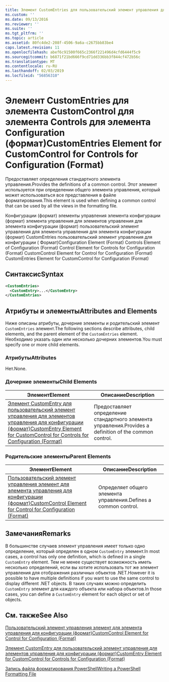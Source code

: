 ```yaml
---
title: Элемент CustomEntries для пользовательский элемент управления для элементов управления для конфигурации (формат) | Документация Майкрософт
ms.custom: ''
ms.date: 09/13/2016
ms.reviewer: ''
ms.suite: ''
ms.tgt_pltfrm: ''
ms.topic: article
ms.assetid: 80fc4de2-208f-4506-9a6a-c2675bb83be4
caps.latest.revision: 11
ms.openlocfilehash: abef6c91500f665c2366f221496d4cfd6444f5c9
ms.sourcegitcommit: b6871f21bd666f9cd71dd336bb3f844cf472b56c
ms.translationtype: MT
ms.contentlocale: ru-RU
ms.lasthandoff: 02/03/2019
ms.locfileid: "56856310"
---
```

# <a name="customentries-element-for-customcontrol-for-controls-for-configuration-format"></a><span data-ttu-id="93990-102">Элемент CustomEntries для элемента CustomControl для элемента Controls для элемента Configuration (формат)</span><span class="sxs-lookup"><span data-stu-id="93990-102">CustomEntries Element for CustomControl for Controls for Configuration (Format)</span></span>

<span data-ttu-id="93990-103">Предоставляет определения стандартного элемента управления.</span><span class="sxs-lookup"><span data-stu-id="93990-103">Provides the definitions of a common control.</span></span> <span data-ttu-id="93990-104">Этот элемент используется при определении общего элемента управления, который может использоваться все представления в файле форматирования.</span><span class="sxs-lookup"><span data-stu-id="93990-104">This element is used when defining a common control that can be used by all the views in the formatting file.</span></span>

<span data-ttu-id="93990-105">Конфигурации (формат) элементы управления элемента конфигурации (формат) элемента управления для элементов управления для элемента конфигурации (формат) пользовательский элемент управления для элемента управления для элемента конфигурации (формат) CustomEntries пользовательский элемент управления для конфигурации ( Формат)</span><span class="sxs-lookup"><span data-stu-id="93990-105">Configuration Element (Format) Controls Element of Configuration (Format) Control Element for Controls for Configuration (Format) CustomControl Element for Control for Configuration (Format) CustomEntries Element for CustomControl for Configuration (Format)</span></span>

## <a name="syntax"></a><span data-ttu-id="93990-106">Синтаксис</span><span class="sxs-lookup"><span data-stu-id="93990-106">Syntax</span></span>

```xml
<CustomEntries>
  <CustomEntry>...</CustomEntry>
</CustomEntries>

```

## <a name="attributes-and-elements"></a><span data-ttu-id="93990-107">Атрибуты и элементы</span><span class="sxs-lookup"><span data-stu-id="93990-107">Attributes and Elements</span></span>

<span data-ttu-id="93990-108">Ниже описаны атрибуты, дочерние элементы и родительский элемент `CustomEntries` элемент.</span><span class="sxs-lookup"><span data-stu-id="93990-108">The following sections describe attributes, child elements, and the parent element of the `CustomEntries` element.</span></span> <span data-ttu-id="93990-109">Необходимо указать один или несколько дочерних элементов.</span><span class="sxs-lookup"><span data-stu-id="93990-109">You must specify one or more child elements.</span></span>

### <a name="attributes"></a><span data-ttu-id="93990-110">Атрибуты</span><span class="sxs-lookup"><span data-stu-id="93990-110">Attributes</span></span>

<span data-ttu-id="93990-111">Нет.</span><span class="sxs-lookup"><span data-stu-id="93990-111">None.</span></span>

### <a name="child-elements"></a><span data-ttu-id="93990-112">Дочерние элементы</span><span class="sxs-lookup"><span data-stu-id="93990-112">Child Elements</span></span>

|<span data-ttu-id="93990-113">Элемент</span><span class="sxs-lookup"><span data-stu-id="93990-113">Element</span></span>|<span data-ttu-id="93990-114">Описание</span><span class="sxs-lookup"><span data-stu-id="93990-114">Description</span></span>|
|-------------|-----------------|
|[<span data-ttu-id="93990-115">Элемент CustomEntry для пользовательский элемент управления для элементов управления для конфигурации (формат)</span><span class="sxs-lookup"><span data-stu-id="93990-115">CustomEntry Element for CustomControl for Controls for Configuration (Format)</span></span>](./customentry-element-for-customcontrol-for-controls-for-configuration-format.md)|<span data-ttu-id="93990-116">Предоставляет определение стандартного элемента управления.</span><span class="sxs-lookup"><span data-stu-id="93990-116">Provides a definition of the common control.</span></span>|

### <a name="parent-elements"></a><span data-ttu-id="93990-117">Родительские элементы</span><span class="sxs-lookup"><span data-stu-id="93990-117">Parent Elements</span></span>

|<span data-ttu-id="93990-118">Элемент</span><span class="sxs-lookup"><span data-stu-id="93990-118">Element</span></span>|<span data-ttu-id="93990-119">Описание</span><span class="sxs-lookup"><span data-stu-id="93990-119">Description</span></span>|
|-------------|-----------------|
|[<span data-ttu-id="93990-120">Пользовательский элемент управления элемент для элемента управления для конфигурации (формат)</span><span class="sxs-lookup"><span data-stu-id="93990-120">CustomControl Element for Control for Configuration (Format)</span></span>](./customcontrol-element-for-control-for-controls-for-configuration-format.md)|<span data-ttu-id="93990-121">Определяет общего элемента управления.</span><span class="sxs-lookup"><span data-stu-id="93990-121">Defines a common control.</span></span>|

## <a name="remarks"></a><span data-ttu-id="93990-122">Замечания</span><span class="sxs-lookup"><span data-stu-id="93990-122">Remarks</span></span>

<span data-ttu-id="93990-123">В большинстве случаев элемент управления имеет только одно определение, который определен в одном `CustomEntry` элемент.</span><span class="sxs-lookup"><span data-stu-id="93990-123">In most cases, a control has only one definition, which is defined in a single `CustomEntry` element.</span></span> <span data-ttu-id="93990-124">Тем не менее существует возможность иметь несколько определений, если вы хотите использовать тот же элемент управления для отображения различных объектов .NET.</span><span class="sxs-lookup"><span data-stu-id="93990-124">However it is possible to have multiple definitions if you want to use the same control to display different .NET objects.</span></span> <span data-ttu-id="93990-125">В таких случаях можно определить `CustomEntry` элемент для каждого объекта или набора объектов.</span><span class="sxs-lookup"><span data-stu-id="93990-125">In those cases, you can define a `CustomEntry` element for each object or set of objects.</span></span>

## <a name="see-also"></a><span data-ttu-id="93990-126">См. также</span><span class="sxs-lookup"><span data-stu-id="93990-126">See Also</span></span>

[<span data-ttu-id="93990-127">Пользовательский элемент управления элемент для элемента управления для конфигурации (формат)</span><span class="sxs-lookup"><span data-stu-id="93990-127">CustomControl Element for Control for Configuration (Format)</span></span>](./customcontrol-element-for-control-for-controls-for-configuration-format.md)

[<span data-ttu-id="93990-128">Элемент CustomEntry для пользовательский элемент управления для элементов управления для конфигурации (формат)</span><span class="sxs-lookup"><span data-stu-id="93990-128">CustomEntry Element for CustomControl for Controls for Configuration (Format)</span></span>](./customentry-element-for-customcontrol-for-controls-for-configuration-format.md)

[<span data-ttu-id="93990-129">Запись файла форматирования PowerShell</span><span class="sxs-lookup"><span data-stu-id="93990-129">Writing a PowerShell Formatting File</span></span>](./writing-a-powershell-formatting-file.md)

